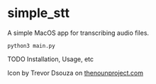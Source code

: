 # simple_stt

A simple MacOS app for transcribing audio files.

`python3 main.py`

TODO Installation, Usage, etc

Icon by Trevor Dsouza on [thenounproject.com](https://thenounproject.com)
